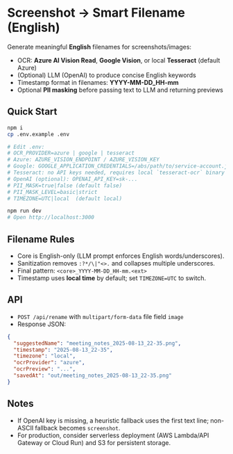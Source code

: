 
# Screenshot → Smart Filename (English)

Generate meaningful **English** filenames for screenshots/images:
- OCR: **Azure AI Vision Read**, **Google Vision**, or local **Tesseract** (default Azure)
- (Optional) LLM (OpenAI) to produce concise English keywords
- Timestamp format in filenames: **YYYY-MM-DD_HH-mm**
- Optional **PII masking** before passing text to LLM and returning previews

## Quick Start
```bash
npm i
cp .env.example .env

# Edit .env:
# OCR_PROVIDER=azure | google | tesseract
# Azure: AZURE_VISION_ENDPOINT / AZURE_VISION_KEY
# Google: GOOGLE_APPLICATION_CREDENTIALS=/abs/path/to/service-account.json
# Tesseract: no API keys needed, requires local `tesseract-ocr` binary
# OpenAI (optional): OPENAI_API_KEY=sk-...
# PII_MASK=true|false (default false)
# PII_MASK_LEVEL=basic|strict
# TIMEZONE=UTC|local  (default local)

npm run dev
# Open http://localhost:3000
```

## Filename Rules
- Core is English-only (LLM prompt enforces English words/underscores).
- Sanitization removes `:?*/\|"<>.` and collapses multiple underscores.
- Final pattern: `<core>_YYYY-MM-DD_HH-mm.<ext>`
- Timestamp uses **local time** by default; set `TIMEZONE=UTC` to switch.

## API
- `POST /api/rename` with `multipart/form-data` file field `image`
- Response JSON:
```json
{
  "suggestedName": "meeting_notes_2025-08-13_22-35.png",
  "timestamp": "2025-08-13_22-35",
  "timezone": "local",
  "ocrProvider": "azure",
  "ocrPreview": "...",
  "savedAt": "out/meeting_notes_2025-08-13_22-35.png"
}
```

## Notes
- If OpenAI key is missing, a heuristic fallback uses the first text line; non-ASCII fallback becomes `screenshot`.
- For production, consider serverless deployment (AWS Lambda/API Gateway or Cloud Run) and S3 for persistent storage.
